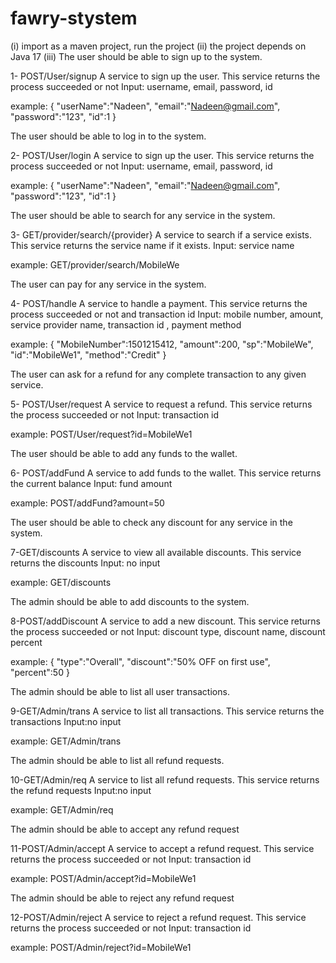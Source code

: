 # fawry-stystem
(i) import as a maven project, run the project
(ii) the project depends on Java 17
(iii)
The user should be able to sign up to the system.

1- POST/User/signup
A service to sign up the user. This service returns the process succeeded or not
Input: username, email, password, id

example: {
 "userName":"Nadeen",
    "email":"Nadeen@gmail.com",
    "password":"123",
    "id":1
}

The user should be able to log in to the system.

2- POST/User/login
A service to sign up the user. This service returns the process succeeded or not
Input: username, email, password, id

example: {
 "userName":"Nadeen",
    "email":"Nadeen@gmail.com",
    "password":"123",
    "id":1
}

The user should be able to search for any service in the system.

3- GET/provider/search/{provider}
A service to search if a service exists. This service returns the service name if it exists.
Input: service name

example:  GET/provider/search/MobileWe

The user can pay for any service in the system.

4- POST/handle
A service to handle a payment. This service returns the process succeeded or not and transaction id
Input: mobile number, amount, service provider name, transaction id , payment method

example: {
 "MobileNumber":1501215412,
"amount":200,
"sp":"MobileWe",
"id":"MobileWe1",
"method":"Credit"
}

The user can ask for a refund for any complete transaction to any given service.

5- POST/User/request
A service to request a refund. This service returns the process succeeded or not 
Input: transaction id

example: POST/User/request?id=MobileWe1

The user should be able to add any funds to the wallet.

6- POST/addFund
A service to add funds to the wallet. This service returns the current balance
Input: fund amount

example: POST/addFund?amount=50

The user should be able to check any discount for any service in the system.

7-GET/discounts
A service to view all available discounts. This service returns the discounts
Input: no input

example: GET/discounts

The admin should be able to add discounts to the system.

8-POST/addDiscount
A service to add a new discount. This service returns the process succeeded or not 
Input: discount type, discount name, discount percent

example: {
    "type":"Overall",
    "discount":"50% OFF on first use",
    "percent":50
}

The admin should be able to list all user transactions.

9-GET/Admin/trans
A service to list all transactions. This service returns the transactions 
Input:no input

example: GET/Admin/trans

The admin should be able to list all refund requests.

10-GET/Admin/req
A service to list all refund requests. This service returns the refund requests 
Input:no input

example: GET/Admin/req

The admin should be able to accept any refund request

11-POST/Admin/accept
A service to accept a refund request. This service returns the process succeeded or not 
Input: transaction id

example: POST/Admin/accept?id=MobileWe1

The admin should be able to reject any refund request

12-POST/Admin/reject
A service to reject a refund request. This service returns the process succeeded or not 
Input: transaction id

example: POST/Admin/reject?id=MobileWe1

